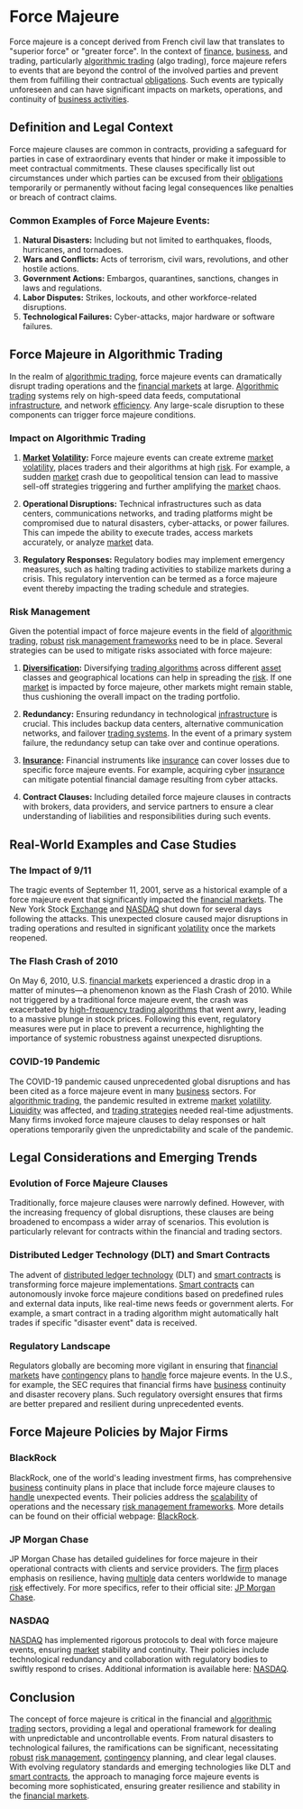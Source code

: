 # Force Majeure

Force majeure is a concept derived from French civil law that translates to "superior force" or "greater force". In the context of [finance](../f/finance.md), [business](../b/business.md), and trading, particularly [algorithmic trading](../a/accountability.md) (algo trading), force majeure refers to events that are beyond the control of the involved parties and prevent them from fulfilling their contractual [obligations](../o/obligation.md). Such events are typically unforeseen and can have significant impacts on markets, operations, and continuity of [business activities](../b/business_activities.md).

## Definition and Legal Context

Force majeure clauses are common in contracts, providing a safeguard for parties in case of extraordinary events that hinder or make it impossible to meet contractual commitments. These clauses specifically list out circumstances under which parties can be excused from their [obligations](../o/obligation.md) temporarily or permanently without facing legal consequences like penalties or breach of contract claims.

### Common Examples of Force Majeure Events:
1. **Natural Disasters:** Including but not limited to earthquakes, floods, hurricanes, and tornadoes.
2. **Wars and Conflicts:** Acts of terrorism, civil wars, revolutions, and other hostile actions.
3. **Government Actions:** Embargos, quarantines, sanctions, changes in laws and regulations.
4. **Labor Disputes:** Strikes, lockouts, and other workforce-related disruptions.
5. **Technological Failures:** Cyber-attacks, major hardware or software failures.

## Force Majeure in Algorithmic Trading

In the realm of [algorithmic trading](../a/accountability.md), force majeure events can dramatically disrupt trading operations and the [financial markets](../f/financial_market.md) at large. [Algorithmic trading](../a/accountability.md) systems rely on high-speed data feeds, computational [infrastructure](../i/infrastructure.md), and network [efficiency](../e/efficiency.md). Any large-scale disruption to these components can trigger force majeure conditions.

### Impact on Algorithmic Trading

1. **[Market](../m/market.md) [Volatility](../v/volatility.md):**
   Force majeure events can create extreme [market](../m/market.md) [volatility](../v/volatility.md), places traders and their algorithms at high [risk](../r/risk.md). For example, a sudden [market](../m/market.md) crash due to geopolitical tension can lead to massive sell-off strategies triggering and further amplifying the [market](../m/market.md) chaos.

2. **Operational Disruptions:**
    Technical infrastructures such as data centers, communications networks, and trading platforms might be compromised due to natural disasters, cyber-attacks, or power failures. This can impede the ability to execute trades, access markets accurately, or analyze [market](../m/market.md) data.

3. **Regulatory Responses:**
    Regulatory bodies may implement emergency measures, such as halting trading activities to stabilize markets during a crisis. This regulatory intervention can be termed as a force majeure event thereby impacting the trading schedule and strategies.

### Risk Management

Given the potential impact of force majeure events in the field of [algorithmic trading](../a/accountability.md), [robust](../r/robust.md) [risk management frameworks](../r/risk_management_frameworks.md) need to be in place. Several strategies can be used to mitigate risks associated with force majeure:

1. **[Diversification](../d/diversification.md):**
   Diversifying [trading algorithms](../t/trading_algorithms.md) across different [asset](../a/asset.md) classes and geographical locations can help in spreading the [risk](../r/risk.md). If one [market](../m/market.md) is impacted by force majeure, other markets might remain stable, thus cushioning the overall impact on the trading portfolio.

2. **Redundancy:**
    Ensuring redundancy in technological [infrastructure](../i/infrastructure.md) is crucial. This includes backup data centers, alternative communication networks, and failover [trading systems](../t/trading_systems.md). In the event of a primary system failure, the redundancy setup can take over and continue operations.

3. **[Insurance](../i/insurance.md):**
    Financial instruments like [insurance](../i/insurance.md) can cover losses due to specific force majeure events. For example, acquiring cyber [insurance](../i/insurance.md) can mitigate potential financial damage resulting from cyber attacks.

4. **Contract Clauses:**
   Including detailed force majeure clauses in contracts with brokers, data providers, and service partners to ensure a clear understanding of liabilities and responsibilities during such events.

## Real-World Examples and Case Studies

### The Impact of 9/11

The tragic events of September 11, 2001, serve as a historical example of a force majeure event that significantly impacted the [financial markets](../f/financial_market.md). The New York Stock [Exchange](../e/exchange.md) and [NASDAQ](../n/nasdaq.md) shut down for several days following the attacks. This unexpected closure caused major disruptions in trading operations and resulted in significant [volatility](../v/volatility.md) once the markets reopened.

### The Flash Crash of 2010

On May 6, 2010, U.S. [financial markets](../f/financial_market.md) experienced a drastic drop in a matter of minutes—a phenomenon known as the Flash Crash of 2010. While not triggered by a traditional force majeure event, the crash was exacerbated by [high-frequency trading algorithms](../h/high-frequency_trading_algorithms.md) that went awry, leading to a massive plunge in stock prices. Following this event, regulatory measures were put in place to prevent a recurrence, highlighting the importance of systemic robustness against unexpected disruptions.

### COVID-19 Pandemic

The COVID-19 pandemic caused unprecedented global disruptions and has been cited as a force majeure event in many [business](../b/business.md) sectors. For [algorithmic trading](../a/accountability.md), the pandemic resulted in extreme [market](../m/market.md) [volatility](../v/volatility.md). [Liquidity](../l/liquidity.md) was affected, and [trading strategies](../t/trading_strategies.md) needed real-time adjustments. Many firms invoked force majeure clauses to delay responses or halt operations temporarily given the unpredictability and scale of the pandemic.

## Legal Considerations and Emerging Trends

### Evolution of Force Majeure Clauses

Traditionally, force majeure clauses were narrowly defined. However, with the increasing frequency of global disruptions, these clauses are being broadened to encompass a wider array of scenarios. This evolution is particularly relevant for contracts within the financial and trading sectors.

### Distributed Ledger Technology (DLT) and Smart Contracts

The advent of [distributed ledger technology](../d/distributed_ledger_technology.md) (DLT) and [smart contracts](../s/smart_contracts_in_trading.md) is transforming force majeure implementations. [Smart contracts](../s/smart_contracts_in_trading.md) can autonomously invoke force majeure conditions based on predefined rules and external data inputs, like real-time news feeds or government alerts. For example, a smart contract in a trading algorithm might automatically halt trades if specific "disaster event" data is received.

### Regulatory Landscape

Regulators globally are becoming more vigilant in ensuring that [financial markets](../f/financial_market.md) have [contingency](../c/contingency.md) plans to [handle](../h/handle.md) force majeure events. In the U.S., for example, the SEC requires that financial firms have [business](../b/business.md) continuity and disaster recovery plans. Such regulatory oversight ensures that firms are better prepared and resilient during unprecedented events.

## Force Majeure Policies by Major Firms

### BlackRock

BlackRock, one of the world's leading investment firms, has comprehensive [business](../b/business.md) continuity plans in place that include force majeure clauses to [handle](../h/handle.md) unexpected events. Their policies address the [scalability](../s/scalability.md) of operations and the necessary [risk management frameworks](../r/risk_management_frameworks.md). More details can be found on their official webpage: [BlackRock](https://www.blackrock.com/corporate).

### JP Morgan Chase

JP Morgan Chase has detailed guidelines for force majeure in their operational contracts with clients and service providers. The [firm](../f/firm.md) places emphasis on resilience, having [multiple](../m/multiple.md) data centers worldwide to manage [risk](../r/risk.md) effectively. For more specifics, refer to their official site: [JP Morgan Chase](https://www.jpmorganchase.com/).

### NASDAQ

[NASDAQ](../n/nasdaq.md) has implemented rigorous protocols to deal with force majeure events, ensuring [market](../m/market.md) stability and continuity. Their policies include technological redundancy and collaboration with regulatory bodies to swiftly respond to crises. Additional information is available here: [NASDAQ](https://www.nasdaq.com/).

## Conclusion

The concept of force majeure is critical in the financial and [algorithmic trading](../a/accountability.md) sectors, providing a legal and operational framework for dealing with unpredictable and uncontrollable events. From natural disasters to technological failures, the ramifications can be significant, necessitating [robust](../r/robust.md) [risk management](../r/risk_management.md), [contingency](../c/contingency.md) planning, and clear legal clauses. With evolving regulatory standards and emerging technologies like DLT and [smart contracts](../s/smart_contracts_in_trading.md), the approach to managing force majeure events is becoming more sophisticated, ensuring greater resilience and stability in the [financial markets](../f/financial_market.md).